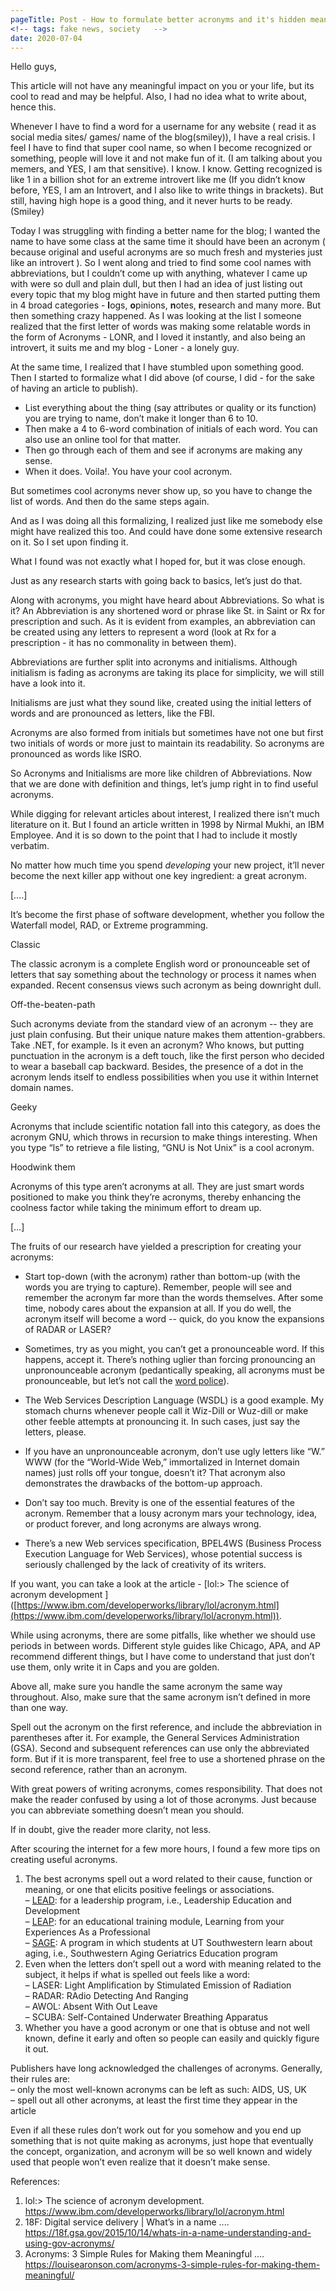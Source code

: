 ```yaml
---
pageTitle: Post - How to formulate better acronyms and it's hidden meaning
<!-- tags: fake news, society   -->
date: 2020-07-04
---
```


Hello guys,

This article will not have any meaningful impact on you or your life, but its cool to read and may be helpful. Also, I had no idea what to write about, hence this.

Whenever I have to find a word for a username for any website ( read it as social media sites/ games/ name of the blog(smiley)), I have a real crisis. I feel I have to find that super cool name, so when I become recognized or something, people will love it and not make fun of it. (I am talking about you memers, and YES, I am that sensitive). I know. I know. Getting recognized is like 1 in a billion shot for an extreme introvert like me (If you didn’t know before, YES, I am an Introvert, and I also like to write things in brackets). But still, having high hope is a good thing, and it never hurts to be ready. (Smiley)

Today I was struggling with finding a better name for the blog; I wanted the name to have some class at the same time it should have been an acronym ( because original and useful acronyms are so much fresh and mysteries just like an introvert ). So I went along and tried to find some cool names with abbreviations, but I couldn’t come up with anything, whatever I came up with were so dull and plain dull, but then I had an idea of just listing out every topic that my blog might have in future and then started putting them in 4 broad categories - **l**ogs, **o**pinions, **n**otes, **r**esearch and many more. But then something crazy happened. As I was looking at the list I someone realized that the first letter of words was making some relatable words in the form of Acronyms - LONR, and I loved it instantly, and also being an introvert, it suits me and my blog - Loner - a lonely guy.

At the same time, I realized that I have stumbled upon something good. Then I started to formalize what I did above (of course, I did - for the sake of having an article to publish).

*   List everything about the thing (say attributes or quality or its function) you are trying to name, don’t make it longer than 6 to 10.
*   Then make a 4 to 6-word combination of initials of each word. You can also use an online tool for that matter.
*   Then go through each of them and see if acronyms are making any sense.
*   When it does. Voila!. You have your cool acronym.

But sometimes cool acronyms never show up, so you have to change the list of words. And then do the same steps again.

And as I was doing all this formalizing, I realized just like me somebody else might have realized this too. And could have done some extensive research on it. So I set upon finding it.

What I found was not exactly what I hoped for, but it was close enough.

Just as any research starts with going back to basics, let’s just do that.

Along with acronyms, you might have heard about Abbreviations. So what is it? An Abbreviation is any shortened word or phrase like St. in Saint or Rx for prescription and such. As it is evident from examples, an abbreviation can be created using any letters to represent a word (look at Rx for a prescription - it has no commonality in between them).

Abbreviations are further split into acronyms and initialisms. Although initialism is fading as acronyms are taking its place for simplicity, we will still have a look into it.

Initialisms are just what they sound like, created using the initial letters of words and are pronounced as letters, like the FBI.

Acronyms are also formed from initials but sometimes have not one but first two initials of words or more just to maintain its readability. So acronyms are pronounced as words like ISRO.

So Acronyms and Initialisms are more like children of Abbreviations. Now that we are done with definition and things, let’s jump right in to find useful acronyms.

While digging for relevant articles about interest, I realized there isn’t much literature on it. But I found an article written in 1998 by Nirmal Mukhi, an IBM Employee. And it is so down to the point that I had to include it mostly verbatim.

No matter how much time you spend _developing_ your new project, it’ll never become the next killer app without one key ingredient: a great acronym.

\[….\]

It’s become the first phase of software development, whether you follow the Waterfall model, RAD, or Extreme programming.

Classic

The classic acronym is a complete English word or pronounceable set of letters that say something about the technology or process it names when expanded. Recent consensus views such acronym as being downright dull.

Off-the-beaten-path

Such acronyms deviate from the standard view of an acronym -- they are just plain confusing. But their unique nature makes them attention-grabbers. Take .NET, for example. Is it even an acronym? Who knows, but putting punctuation in the acronym is a deft touch, like the first person who decided to wear a baseball cap backward. Besides, the presence of a dot in the acronym lends itself to endless possibilities when you use it within Internet domain names.

Geeky

Acronyms that include scientific notation fall into this category, as does the acronym GNU, which throws in recursion to make things interesting. When you type “ls” to retrieve a file listing, “GNU is Not Unix” is a cool acronym.

Hoodwink them

Acronyms of this type aren’t acronyms at all. They are just smart words positioned to make you think they’re acronyms, thereby enhancing the coolness factor while taking the minimum effort to dream up.

\[…\]

The fruits of our research have yielded a prescription for creating your acronyms:

*   Start top-down (with the acronym) rather than bottom-up (with the words you are trying to capture). Remember, people will see and remember the acronym far more than the words themselves. After some time, nobody cares about the expansion at all. If you do well, the acronym itself will become a word -- quick, do you know the expansions of RADAR or LASER?
*   Sometimes, try as you might, you can’t get a pronounceable word. If this happens, accept it. There’s nothing uglier than forcing pronouncing an unpronounceable acronym (pedantically speaking, all acronyms must be pronounceable, but let’s not call the [word police](http://www.theatlantic.com/unbound/wordpolice/)).

*   The Web Services Description Language (WSDL) is a good example. My stomach churns whenever people call it Wiz-Dill or Wuz-dill or make other feeble attempts at pronouncing it. In such cases, just say the letters, please.
*   If you have an unpronounceable acronym, don’t use ugly letters like “W.” WWW (for the “World-Wide Web,” immortalized in Internet domain names) just rolls off your tongue, doesn’t it? That acronym also demonstrates the drawbacks of the bottom-up approach.
*   Don’t say too much. Brevity is one of the essential features of the acronym. Remember that a lousy acronym mars your technology, idea, or product forever, and long acronyms are always wrong.

*   There’s a new Web services specification, BPEL4WS (Business Process Execution Language for Web Services), whose potential success is seriously challenged by the lack of creativity of its writers.

If you want, you can take a look at the article - \[lol:> The science of acronym development \]([https://www.ibm.com/developerworks/library/lol/acronym.html](https://www.ibm.com/developerworks/library/lol/acronym.html)).

While using acronyms, there are some pitfalls, like whether we should use periods in between words. Different style guides like Chicago, APA, and AP recommend different things, but I have come to understand that just don’t use them, only write it in Caps and you are golden.

Above all, make sure you handle the same acronym the same way throughout. Also, make sure that the same acronym isn’t defined in more than one way.

Spell out the acronym on the first reference, and include the abbreviation in parentheses after it. For example, the General Services Administration (GSA). Second and subsequent references can use only the abbreviated form. But if it is more transparent, feel free to use a shortened phrase on the second reference, rather than an acronym.

With great powers of writing acronyms, comes responsibility. That does not make the reader confused by using a lot of those acronyms. Just because you can abbreviate something doesn’t mean you should.

If in doubt, give the reader more clarity, not less.

After scouring the internet for a few more hours, I found a few more tips on creating useful acronyms.

1.  The best acronyms spell out a word related to their cause, function or meaning, or one that elicits positive feelings or associations.  
    – [LEAD](http://www.wharton.upenn.edu/academics/LEAD.cfm): for a leadership program, i.e., Leadership Education and Development  
    – [LEAP](https://www.mededportal.org/publication/9073): for an educational training module, Learning from your Experiences As a Professional  
    – [SAGE](http://www.utsouthwestern.edu/education/medical-school/departments/internal-medicine/divisions/geriatrics/sage.html): A program in which students at UT Southwestern learn about aging, i.e., Southwestern Aging Geriatrics Education program
2.  Even when the letters don’t spell out a word with meaning related to the subject, it helps if what is spelled out feels like a word:  
    – LASER: Light Amplification by Stimulated Emission of Radiation  
    – RADAR: RAdio Detecting And Ranging  
    – AWOL: Absent With Out Leave  
    – SCUBA: Self-Contained Underwater Breathing Apparatus
3.  Whether you have a good acronym or one that is obtuse and not well known, define it early and often so people can easily and quickly figure it out.

Publishers have long acknowledged the challenges of acronyms. Generally, their rules are:  
– only the most well-known acronyms can be left as such: AIDS, US, UK  
– spell out all other acronyms, at least the first time they appear in the article

Even if all these rules don’t work out for you somehow and you end up something that is not quite making as acronyms, just hope that eventually the concept, organization, and acronym will be so well known and widely used that people won’t even realize that it doesn’t make sense.

References:

1.  lol:> The science of acronym development. https://www.ibm.com/developerworks/library/lol/acronym.html
2.  18F: Digital service delivery | What’s in a name .... https://18f.gsa.gov/2015/10/14/whats-in-a-name-understanding-and-using-gov-acronyms/
3.  Acronyms: 3 Simple Rules for Making them Meaningful .... https://louisearonson.com/acronyms-3-simple-rules-for-making-them-meaningful/
